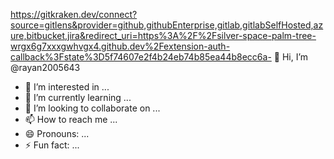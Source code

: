 https://gitkraken.dev/connect?source=gitlens&provider=github,githubEnterprise,gitlab,gitlabSelfHosted,azure,bitbucket,jira&redirect_uri=https%3A%2F%2Fsilver-space-palm-tree-wrgx6g7xxxgwhvgx4.github.dev%2Fextension-auth-callback%3Fstate%3D5f74607e2f4b24eb74b85ea44b8ecc6a- 👋 Hi, I’m @rayan2005643
- 👀 I’m interested in ...
- 🌱 I’m currently learning ...
- 💞️ I’m looking to collaborate on ...
- 📫 How to reach me ...
- 😄 Pronouns: ...
- ⚡ Fun fact: ...

<!---
rayan2005643/rayan2005643 is a ✨ special ✨ repository because its `README.md` (this file) appears on your GitHub profile.
You can click the Preview link to take a look at your changes.
--->
